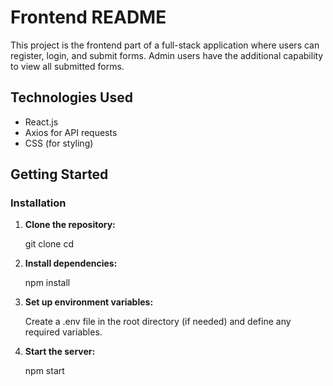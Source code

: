 # Frontend README

This project is the frontend part of a full-stack application where users can register, login, and submit forms. Admin users have the additional capability to view all submitted forms.

## Technologies Used

- React.js
- Axios for API requests
- CSS (for styling)

## Getting Started

### Installation

1. **Clone the repository:**

   git clone <frontend-repository-url>
   cd <frontend-repository-folder>

2. **Install dependencies:**

   npm install

3. **Set up environment variables:**

   Create a .env file in the root directory (if needed) and define any required variables.

4. **Start the server:**

   npm start
